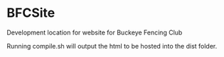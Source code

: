 # BFCSite
Development location for website for Buckeye Fencing Club

Running compile.sh will output the html to be hosted into the dist folder.

